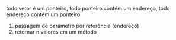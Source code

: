 todo vetor é um ponteiro, todo ponteiro contém um endereço, todo endereço contém um ponteiro

1) passagem de parâmetro por referência (endereço)
2) retornar n valores em um método
